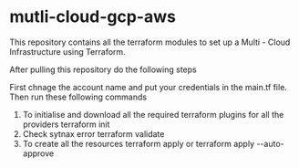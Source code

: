 # mutli-cloud-gcp-aws
This repository contains all the terraform modules to set up a Multi - Cloud Infrastructure using Terraform.

After pulling this repository do the following steps

First chnage the account name and put your credentials in the main.tf file.
Then run these following commands

1. To initialise and download all the required terraform plugins for all the providers
        terraform init
2. Check sytnax error
        terraform validate
3. To create all the resources
        terraform apply
              or
   terraform apply --auto-approve

